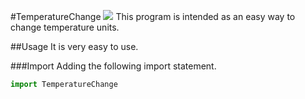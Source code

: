 #TemperatureChange
![](https://img.shields.io/badge/license-MIT-blue.svg?style=flat)
This program is intended as an easy way to change temperature units.

##Usage
It is very easy to use.

###Import
Adding the following import statement.
```python
import TemperatureChange
```
